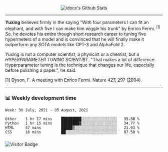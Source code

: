 <div align="center">
    <img align="center" src="https://github-readme-stats.vercel.app/api?username=idocx&show_icons=true&count_private=true&hide_border=true" alt="idocx's Github Stats"></img>
</div>

---

**Yuxing** believes firmly in the saying "With four parameters I can fit an elephant, and with five I can make him wiggle his trunk" by Enrico Fermi. <sup>[1]</sup> So, he devotes his entire though short research career to tuning five hypermeters of a model and is convinced that he will finally make it outperform any SOTA models like GPT-3 and AlphaFold 2.

Yuxing is not a computer scientist, a physicist or a chemist, but a *HYPERPARAMETER TUNING SCIENTIST*. "That makes a lot of difference. Hyperparameter tuning is the technique that changes our life, especially before pulishing a paper.", he said.

[1] Dyson, F. A meeting with Enrico Fermi. Nature 427, 297 (2004).


---

### 📊 Weekly development time
<!--START_SECTION:waka-->
```text
Week: 30 July, 2021 - 05 August, 2021

Other    1 hr 17 mins    █████████░░░░░░░░░░░░░░░░   35.80 % 
Python   1 hr 15 mins    ████████▓░░░░░░░░░░░░░░░░   34.77 % 
HTML     47 mins         █████▒░░░░░░░░░░░░░░░░░░░   21.93 % 
CSS      16 mins         ██░░░░░░░░░░░░░░░░░░░░░░░   07.50 % 
```
<!--END_SECTION:waka-->

### 

![Visitor Badge](https://visitor-badge.laobi.icu/badge?page_id=idocx.idocx)